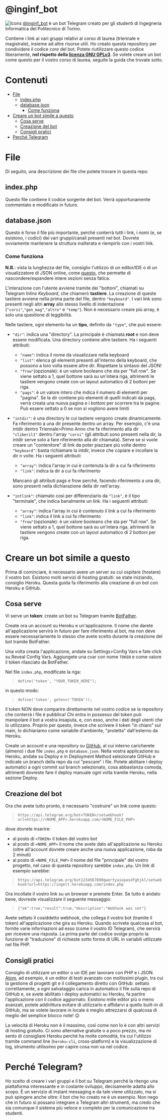 # @inginf_bot
![Icons](https://i.imgur.com/YLSSaGU.png)
[@inginf_bot](https://politoinginf.000webhostapp.com) è un bot Telegram creato per gli studenti di Ingegneria Informatica del Politecnico di Torino.

Contiene i link ai vari gruppi relativi al corso di laurea (triennale e magistrale), insieme ad altre risorse utili.
Ho creato questa repository per condividere il codice *core* del bot. Potete riutilizzare questo codice liberamente, **nel rispetto della [licenza GNU GPLv3](https://www.gnu.org/licenses/gpl-3.0.html)**.
Se volete creare un bot come questo per il vostro corso di laurea, seguite la guida che trovate sotto.

# Contenuti

- [File](#files)
	- [index.php](#index.php)
	- [database.json](#database.json)
		- [Come funziona](#come-funziona) 
- [Creare un bot simile a questo](#creare-un-bot-simile-a-questo)
	- [Cosa serve](#cosa-serve)
	- [Creazione del bot](#creazione-del-bot)
	- [Consigli pratici](#consigli-pratici)
- [Perché Telegram](#perché-telegram)

# File

Di seguito, una descrizione dei file che potete trovare in questa repo:

## index.php

Questo file contiene il codice sorgente del bot. Verrà opportunamente commentato e modificato in futuro.

## database.json

Questo è forse il file più importante, perché conterrà tutti i link, i nomi (e, se esistono, i codici) dei vari gruppi/canali presenti nel bot. Dovrete ovviamente mantenere la struttura inalterata e riempirlo con i vostri link.

### Come funziona

**N.B.**: vista la lunghezza del file, consiglio l'utilizzo di un editor/IDE o di un visualizzatore di JSON online, come [questo](https://jsonformatter.curiousconcept.com/), che permette di nascondere/espandere intere sezioni senza fatica.

L'interazione con l'utente avviene tramite dei "bottoni", chiamati su Telegram *Inline Keyboard*, che chiamerò **tastiere**. La creazione di queste tastiere avviene nella prima parte del file, dentro `"keyboard"`.
I vari link sono presenti negli altri **array** allo stesso livello di indentazione (`"corsi"`,`"gen_mag"`,`"altro"` e `"temp"`). Non è necessario creare più array, è solo una questione di leggibilità.

Nelle tastiere, ogni elemento ha un **tipo**, definito da `"type"`, che può essere:

- `"dir"`: indica una "directory". La principale è chiamata **root** e non deve essere modificata. Una directory contiene altre tastiere.
Ha i seguenti attributi:

	- `"name"`: indica il nome da visualizzare nella keyboard
	- `"list"`: elenca gli elementi presenti all'interno della keyboard, che possono a loro volta essere altre dir. Rispettare la sintassi del JSON!
	- `"frow"`(opzionale): è un valore booleano che sta per "full row". Se viene settato a 1, quel bottone sarà su un'intera riga, altrimenti le tastiere vengono create con un layout automatico di 2 bottoni per riga.
	- `"pags"`: è un valore intero che indica il numero di elementi per "pagina". Se la dir contiene più elementi di quelli indicati da pags, verrà creata una nuova pagina e i bottoni per scorrere tra le pagine. Può essere settato a 0 se non si vogliono avere limiti
 
- `"intdir"`: è una directory le cui tastiere vengono create dinamicamente. Fa riferimento a una dir presente dentro un array. Per esempio, c'è una intdir dentro Triennale>Primo Anno che fa riferimento alla dir `"cliberil1"` dentro l'array `"corsi"` (gli attributi sono presenti nella dir, la intdir serve solo a fare riferimento alla dir chiamata). Serve se si vuole creare un "contenitore" di link da poter piazzare più volte dentro `"keyboard"`: basta richiamare la intdir, invece che copiare e incollare la dir n volte.
Ha i seguenti attributi:

	- `"array"`: indica l'array in cui è contenuta la dir a cui fa riferimento
	- `"link"`: indica la dir a cui fa riferimento

	Mancano gli attributi pags e frow perché, facendo riferimento a una dir, sono presenti nella dichiarazione della dir nell'array.
	
- `"intlink"`: chiamato così per differenziarlo da `"link"`, è il tipo "terminale", che indica banalmente un link.
Ha i seguenti attributi:
	
	- `"array"`: indica l'array in cui è contenuto il link a cui fa riferimento
	- `"link"`: indica il link a cui fa riferimento
	- `"frow"`(opzionale): è un valore booleano che sta per "full row". Se viene settato a 1, quel bottone sarà su un'intera riga, altrimenti le tastiere vengono create con un layout automatico di 2 bottoni per riga.

# Creare un bot simile a questo

Prima di cominciare, è necessario avere un server su cui ospitare (hostare) il vostro bot. Esistono molti servizi di hosting gratuiti: se state iniziando, consiglio Heroku.
Questa guida fa riferimento alla creazione di un bot con Heroku e GitHub.

## Cosa serve

Vi serve un **token**: create un bot su Telegram tramite [BotFather](https://t.me/botfather).

Create ora un account su Heroku e un'applicazione. Il nome che darete all'applicazione servirà in futuro per fare riferimento al bot, ma non deve essere necessariamente lo stesso che avete scelto durante la creazione del bot tramite BotFather.

Una volta creata l'applicazione, andate su Settings>Config Vars e fate click su Reveal Config Vars. Aggiungete una cvar con nome `TOKEN` e come valore il token rilasciato da BotFather.

Nel file `index.php`, modificate la riga:

> `define('token', "YOUR_TOKEN_HERE");`

in questo modo:

> `define('token', getenv('TOKEN'));`

Il token NON deve comparire direttamente nel vostro codice se la repository che conterrà i file è pubblica! Chi entra in possesso del token può manipolare il bot a vostra insaputa, e, con esso, anche i dati degli utenti che lo utilizzano. Proprio per questo, invece che scrivere il token "in chiaro" sul main, lo dichiariamo come variabile d'ambiente, "protetta" dall'esterno da Heroku.

Create un account e una repository su [GitHub](https://github.com), al cui interno caricherete (almeno) i due file `index.php` e `database.json`. Nella vostra applicazione su Heroku, andate su Deploy e in Deployment Method selezionate GitHub e indicate un branch della repo da cui "pescare" i file. Potete abilitare i deploy automatici a ogni commit sul branch selezionato, cosa abbastanza comoda, altrimenti dovreste fare il deploy manuale ogni volta tramite Heroku, nella sezione Deploy.

## Creazione del bot

Ora che avete tutto pronto, è necessario "costruire" un link come questo:

> `https://api.telegram.org/bot<TOKEN>/setwebhook?url=https://<NOME_APP>.herokuapp.com/<NOME_FILE_PHP>`

dove dovrete inserire:
- al posto di `<TOKEN>` il token del vostro bot
- al posto di `<NOME_APP>` il nome che avete dato all'applicazione su Heroku (oltre all'account dovrete creare anche una nuova applicazione, roba da 2 minuti)
- al posto di `<NOME_FILE_PHP>` il nome del file "principale" del vostro progetto, nel caso di questa repository sarebbe `index.php`. Un link di esempio sarebbe:

> `https://api.telegram.org/bot1234567890qwertyuiopasdfghjkl/setwebhook?url=https://ingelt.herokuapp.com/index.php`

Ora incollate il vostro link su un browser e premete Enter. Se tutto è andato bene, dovreste visualizzare il seguente messaggio:

> `{"ok":true,"result":true,"description":"Webhook was set"}`

Avete settato il cosiddetto webhook, che collega il vostro bot (tramite il token) all'applicazione che gira su Heroku. Quando scrivete qualcosa al bot, fornite varie informazioni ad esso (come il vostro ID Telegram), che servirà per ricevere una risposta. La prima parte del codice svolge proprio la funzione di "traduzione" di richieste sotto forma di URL in variabili utilizzate nel file PHP.

## Consigli pratici

Consiglio di utilizzare un editor o un IDE per lavorare con PHP e i JSON. [Atom](https://atom.io), ad esempio, è un editor di testi avanzato con moltissimi plugin, tra cui la gestione di progetti git e il collegamento diretto con GitHub: settato correttamente, a ogni salvataggio carica in automatico il file sulla repo di GitHub e, se avete abilitato i deploy automatici su Heroku, fa partire l'applicazione con il codice aggiornato. Esistono mille editor più o meno avanzati, potete addirittura evitare di utilizzarlo e affidarvi a quello built-in di GitHub, ma se volete lavorare in locale è meglio attrezzarsi di qualcosa di meglio del semplice blocco note! :wink:

La velocità di Heroku non è il massimo, così come non lo è con altri servizi di hosting gratuito. Ci sono alternative gratuite o a poco prezzo, ma mi sento di consigliare Heroku perché ha molte comodità, tra cui l'utilizzo tramite command line (`heroku-cli`, cross-platform) e la visualizzazione di log, strumento utilissimo per capire cosa non va nel codice.

# Perché Telegram?

Ho scelto di creare i vari gruppi e il bot su Telegram perché la ritengo una piattaforma interessante e in costante sviluppo, decisamente adatta allo scopo. È un servizio di instant messaging e da tale viene utilizzato, ma si può spingere anche oltre: il bot che ho creato ne è un esempio. Non nego che in futuro si possano integrare a Telegram altri strumenti, ma credo che sia comunque il sistema più veloce e completo per la comunicazione tra studenti.
